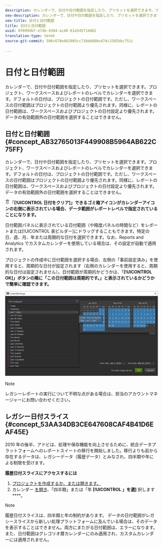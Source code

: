 ```yaml
---
description: カレンダーで、日付や日付範囲を指定したり、プリセットを選択できます。プロジェクト、ワークスペースおよびレポートのレベルでカレンダーを選択できます。デフォルトの日付は、プロジェクトの日付範囲です。ただし、ワークスペースの日付範囲はプロジェクトの日付範囲より優先されます。同様に、レポートの日付範囲は、ワークスペースおよびプロジェクトの日付設定より優先されます。データの有効範囲外の日付範囲を選択することはできません。
seo-description: カレンダーで、日付や日付範囲を指定したり、プリセットを選択できます。プロジェクト、ワークスペースおよびレポートのレベルでカレンダーを選択できます。デフォルトの日付は、プロジェクトの日付範囲です。ただし、ワークスペースの日付範囲はプロジェクトの日付範囲より優先されます。同様に、レポートの日付範囲は、ワークスペースおよびプロジェクトの日付設定より優先されます。データの有効範囲外の日付範囲を選択することはできません。
seo-title: 日付と日付範囲
title: 日付と日付範囲
uuid: 8f099db7-e74b-4384-ac46-61a545f1dd62
translation-type: tm+mt
source-git-commit: 506c670e4b2903cc71bb6880cd74c3392bbc751c

---
```



# 日付と日付範囲

カレンダーで、日付や日付範囲を指定したり、プリセットを選択できます。プロジェクト、ワークスペースおよびレポートのレベルでカレンダーを選択できます。デフォルトの日付は、プロジェクトの日付範囲です。ただし、ワークスペースの日付範囲はプロジェクトの日付範囲より優先されます。同様に、レポートの日付範囲は、ワークスペースおよびプロジェクトの日付設定より優先されます。データの有効範囲外の日付範囲を選択することはできません。

## 日付と日付範囲 {#concept_AB32765013F449908B5964AB622C75FF}

カレンダーで、日付や日付範囲を指定したり、プリセットを選択できます。プロジェクト、ワークスペースおよびレポートのレベルでカレンダーを選択できます。デフォルトの日付は、プロジェクトの日付範囲です。ただし、ワークスペースの日付範囲はプロジェクトの日付範囲より優先されます。同様に、レポートの日付範囲は、ワークスペースおよびプロジェクトの日付設定より優先されます。データの有効範囲外の日付範囲を選択することはできません。

![](assets/Delete_Standard.png)「**[!UICONTROL 日付をクリア]」できるゴミ箱アイコンがカレンダーアイコンの右側に表示されている場合、データ範囲がレポートレベルで指定されていることになります。**

日付範囲パネルに表示されている日付範囲（や精度パネルの時間など）をレポートまたは[!UICONTROL 表ビルダー]にドラッグすることもできます。特定の日、週、月、年または周期的な日付を選択できます。なお、Reports and Analytics でカスタムカレンダーを使用している場合は、その設定が自動で適用されます。

プロジェクトの作成中に日付範囲を選択する場合、左側の「事前設定済み」を使用すると、周期的な日付が設定されます（右側のカレンダーを使用すると、周期的な日付は設定されません）。日付範囲が周期的かどうかは、「**[!UICONTROL OK]」ボタンの隣に「この日付範囲は周期的です。」と表示されているかどうかで簡単に確認できます。**

![](assets/daterange.jpeg)

>[!NOTE]
>
>レガシーレポートの実行について不明な点がある場合は、担当のアカウントマネージャーにお問い合わせください。

## レガシー日付スライス {#concept_53AA34DB3CE647608CAF4B41D6EAF45E}

2010 年の後半、アドビは、処理や保存機能を向上させるために、統合データプラットフォームへのレポートスイートの移行を開始しました。移行よりも前から存在するデータは、レガシーデータ（履歴データ）とみなされ、四半期や年による制限を受けます。

<!-- 

c_legacy_data.xml

 -->

**履歴日付スライスにアクセスするには**

1. [プロジェクトを作成するか、または開きます。](../../analyze/ad-hoc-analysis/c-getting-started.md#task_918A4539134E4E62B00486DCB8D3D403)
1. カレンダー [を開き](../../analyze/ad-hoc-analysis/c-dates.md#concept_E8A2E36E595C45C785ECB724CA37FA47)、「四半期」または「年 **[!UICONTROL 」を選]** 択します ****。

>[!NOTE]
>
>履歴日付スライスは、四半期と年の制約があります。 データの日付範囲がレガシースライスから新しい処理プラットフォームに及んでいる場合は、そのデータを表示することはできません。両方にまたがる日付範囲は、エラーになります。また、日付範囲はグレゴリオ暦カレンダーにのみ適用され、カスタムカレンダーには適用されません。

